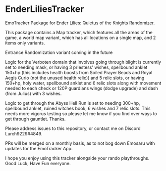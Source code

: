 # EnderLiliesTracker
EmoTracker Package for Ender Lilies: Quietus of the Knights Randomizer.

This package contains a Map tracker, which features all the areas of the game, a world map variant, which has all locations on a single map, and 2 items only variants.

Entrance Randomization variant coming in the future 

Logic for the Verboten domain that involves going through blight is currently set to needing mask, or having 3 priestess' wishes, spellbound anklet 150+hp (this includes health boosts from Soiled Prayer Beads and Royal Aegis Curio (not the unused health relic)) and 5 relic slots, or having 150+hp, holy water, spellbound anklet and 6 relic slots along with movement needed to each check or 120P guardians wings (dodge upgrade) and dash (from Julius) with 3 wishes.

Logic to get through the Abyss Hell Run is set to needing 300+hp, spellbound anklet, ruined witches book, 6 wishes and 7 relic slots. This needs more vigorus testing so please let me know if you find over ways to get through gauntlet. Thanks.

Please address issues to this repository, or contact me on Discord Lurch9229#4849.

PRs will be merged on a monthly basis, as to not bog down Emosaru with updates for the EmoTracker App.

I hope you enjoy using this tracker alongside your rando playthroughs. Good Luck, Have Fun everyone.
